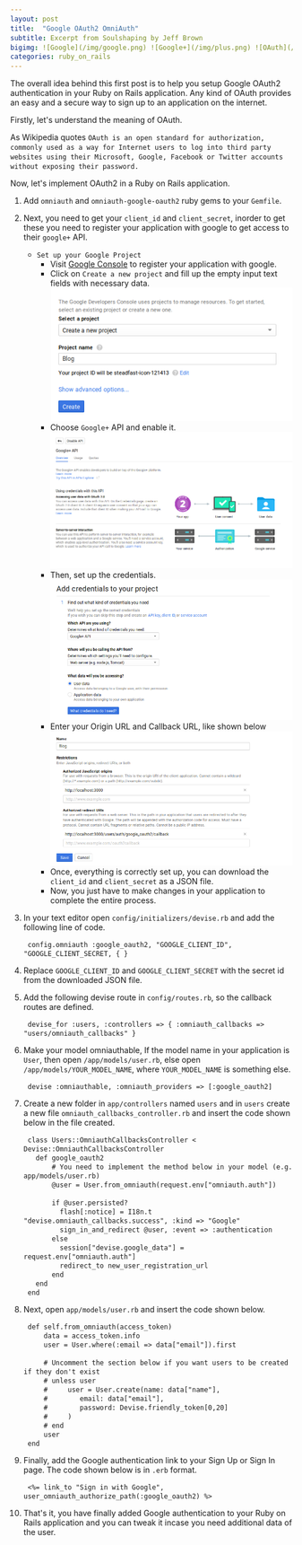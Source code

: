```yaml
---
layout: post
title:  "Google OAuth2 OmniAuth"
subtitle: Excerpt from Soulshaping by Jeff Brown
bigimg: ![Google](/img/google.png) ![Google+](/img/plus.png) ![OAuth](/img/oauth.png)
categories: ruby_on_rails
---
```

<!-- ![Google](/img/google.png) ![Google+](/img/plus.png) ![OAuth](/img/oauth.png) -->

The overall idea behind this first post is to help you setup Google OAuth2 authentication in your Ruby on Rails application. Any kind of OAuth provides an easy and a secure way to sign up to an application on the internet.

Firstly, let's understand the meaning of OAuth.

As Wikipedia quotes `OAuth is an open standard for authorization, commonly used as a way for Internet users to log into third party websites using their Microsoft, Google, Facebook or Twitter accounts without exposing their password.`

Now, let's implement OAuth2 in a Ruby on Rails application.

1. Add `omniauth` and `omniauth-google-oauth2` ruby gems to your `Gemfile`.

2. Next, you need to get your `client_id` and `client_secret`, inorder to get these you need to register your application with google to get access to their `google+` API. 

	- `Set up your Google Project`
		- Visit [Google Console][google-console] to register your application with google. 
		- Click on `Create a new project` and fill up the empty input text fields with necessary data.
		![Google New Project](/img/project.png)
		- Choose `Google+` API and enable it.
		![Google+ API](/img/google_api.png)
		- Then, set up the credentials.
		![Credentails](/img/credentials.png)
		- Enter your Origin URL and Callback URL, like shown below
		![Credentials 2](/img/credentials_2.png)
		- Once, everything is correctly set up, you can download the `client_id` and `client_secret` as a JSON file.
		- Now, you just have to make changes in your application to complete the entire process.

3. In your text editor open `config/initializers/devise.rb` and add the following line of code.

		config.omniauth :google_oauth2, "GOOGLE_CLIENT_ID", "GOOGLE_CLIENT_SECRET, { }
4. Replace `GOOGLE_CLIENT_ID` and `GOOGLE_CLIENT_SECRET` with the secret id from the downloaded JSON file.

5. Add the following devise route in `config/routes.rb`, so the callback routes are defined.

		devise_for :users, :controllers => { :omniauth_callbacks => "users/omniauth_callbacks" }

6. Make your model omniauthable, If the model name in your application is `User`, then open `/app/models/user.rb`, else open `/app/models/YOUR_MODEL_NAME`, where `YOUR_MODEL_NAME` is something else.

		devise :omniauthable, :omniauth_providers => [:google_oauth2]

7. Create a new folder in `app/controllers` named `users` and in `users` create a new file `omniauth_callbacks_controller.rb` and insert the code shown below in the file created.

		class Users::OmniauthCallbacksController < Devise::OmniauthCallbacksController
		  def google_oauth2
		      # You need to implement the method below in your model (e.g. app/models/user.rb)
		      @user = User.from_omniauth(request.env["omniauth.auth"])

		      if @user.persisted?
		        flash[:notice] = I18n.t "devise.omniauth_callbacks.success", :kind => "Google"
		        sign_in_and_redirect @user, :event => :authentication
		      else
		        session["devise.google_data"] = request.env["omniauth.auth"]
		        redirect_to new_user_registration_url
		      end
		  end
		end

8. Next, open `app/models/user.rb` and insert the code shown below.

		def self.from_omniauth(access_token)
		    data = access_token.info
		    user = User.where(:email => data["email"]).first

		    # Uncomment the section below if you want users to be created if they don't exist
		    # unless user
		    #     user = User.create(name: data["name"],
		    #        email: data["email"],
		    #        password: Devise.friendly_token[0,20]
		    #     )
		    # end
		    user
		end

9. Finally, add the Google authentication link to your Sign Up or Sign In page. The code shown below is in `.erb` format.

		<%= link_to "Sign in with Google", user_omniauth_authorize_path(:google_oauth2) %>

10. That's it, you have finally added Google authentication to your Ruby on Rails application and you can tweak it incase you need additional data of the user.

[google-console]: https://console.developers.google.com/apis
